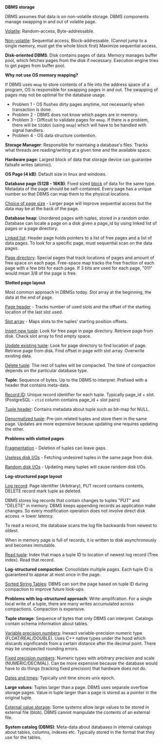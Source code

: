 **DBMS storage**

DBMS assumes that data is on non-volatile storage. DBMS components manage swapping in and out of volatile page.

<ins>Volatile</ins>: Random-access, Byte-addressable.

<ins>Non-volatile</ins>: Sequential access, Block-addressable. (Cannot jump to a single memory, must get the whole block first) Maximize sequential access.

**Disk-oriented DBMS**: Disk contains pages of data. Memory manages buffer pool, which fetches pages from the disk if necessary. Execution engine tries to get pages from buffer pool.

**Why not use OS memory mapping?**

If DBMS uses `mmap` to store contents of a file into the address space of a program, OS is responsible for swapping pages in and out. The swapping of pages may not be optimal for the database usage.

- Problem 1 - OS flushes dirty pages anytime, not necessarily when transaction is done.
- Problem 2 - DBMS does not know which pages are in memory.
- Problem 3 - Difficult to validate pages for `mmap`. If there is a problem, there will be `SIGBUS` (using `mmap`) which will have to be handled with signal handlers.
- Problem 4 - OS data structure contention.

**Storage Manager**: Responsible for maintaing a database's files. Tracks what threads are reading/writing at a given time and the available space.

**Hardware page**: Largest block of data that storage device can guarantee failsafe writes (atomic).

**OS Page (4 kB)**: Default size in linux and windows.

**Database page (512B - 16KB)**: Fixed sized <u>block</u> of data for the same type. Metadata of the page should be self-contained. Every page has a unique number so that DBMS can map them to the physical locations.

<ins>Choice of page size</ins> - Larger page will improve sequential access but the data may be at the back of the page.

**Database heap**: Unordered pages with tuples, stored in a random order. Database can locate a page on a disk given a page_id by using linked list of pages or a page directory.

<u>Linked list</u>:  Header page holds pointers to a list of free pages and a list of data pages. To look for a specific page, must sequential scan on the data pages.

<u>Page directory</u>: Special pages that track locations of pages and amount of free space on each page.  Free-space map tracks the free fraction of each page with a few bits for each page. If 3 bits are used for each page, "011" would mean 3/8 of the page is free.

**Slotted page layout**

Most common approach in DBMSs today. Slot array at the beginning, the data at the end of page.

<u>Page header</u> - Tracks number of used slots and the offset of the starting location of the last slot used.

<u>Slot array</u> - Maps slots to the tuples' starting position offsets.

<u>Insert new tuple</u>: Look for free page in page directory. Retrieve page from disk. Check slot array to find empty space.

<u>Update existing tuple</u>: Look for page directory to find location of page. Retrieve page from disk. Find offset in page with slot array. Overwrite existing data.

<u>Delete tuple</u>: The rest of tuples will be compacted. The time of compaction depends on the particular database type.

**Tuple**: Sequence of bytes. Up to the DBMS to interpret. Prefixed with a header that contains meta-data.

<u>Record ID</u>: Unique record identifier for each tuple. Typically page_id + slot.(PostgreSQL - `ctid` column contains page_id + slot pairs)

<u>Tuple header</u>: Contains metadata about tuple such as bit-map for NULL.

<u>Denormalized tuple</u>: Pre-join related tuples and store them in the same page. Updates are more expensive because updating one requires updating the other.

**Problems with slotted pages**

<u>Fragmentation</u> - Deletion of tuples can leave gaps.

<u>Useless disk I/Os</u> - Fetching undesired tuples in the same page from disk.

<u>Random disk I/Os</u> - Updating many tuples will cause random disk I/Os.

**Log-structured page layout**

<u>Log record</u>: Page identifier (Arbitrary), PUT record contains contents, DELETE record mark tuple as deleted.

DBMS stores log records that contain changes to tuples "PUT" and "DELETE" in memory. DBMS keeps appending records as application make changes. So every modification operation does not involve direct disk access -> lower latency.

To read a record, the database scans the log file backwards from newest to oldest.

When in memory page is full of records, it is written to disk asynchronously and becomes immutable.

<u>Read tuple</u>: Index that maps a tuple ID to location of newest log record (Tree index). Read that record.

**Log-structured compaction**: Consolidate multiple pages. Each tuple ID is guaranteed to appear at most once in the page.

<u>Sorted String Tables</u>: DBMS can sort the page based on tuple ID during compaction to improve future look-ups.

**Problems with log-structured approach**: Write-amplifcation. For a single local write of a tuple, there are many writes accumulated across compactions. Compaction is expensive.

**Tuple storage**: Sequence of bytes that only DBMS can interpret. Catalogs contain schema information about tables.

<u>Variable precision numbers</u>: Inexact variable-precision numeric type (FLOAT/REAL/DOUBLE). Uses C++ native types under the hood which discards significands from a certain distance after the decimal point. There may be unexpected rounding errors.

<u>Fixed precision numbers</u>: Numeric types with arbitrary precision and scale (NUMERIC/DECIMAL). Can be more expensive because the database would have to do things (tracking fixed precision) that hardware does not do.

<u>Dates and times</u>: Typically unit time sinces unix epoch.

**Large values**: Tuples larger than a page. DBMS uses separate overflow storage pages. Value in tuple larger than a page is stored as a pointer in the original tuple.

<u>External value storage</u>: Some systems allow large values to be stored in external file (blob). DBMS cannot manipulate the contents of an external file.

**System catalog (DBMS)**: Meta-data about databases in internal catalogs about tables, columns, indexes etc. Typically stored in the format that they use for the tables.

